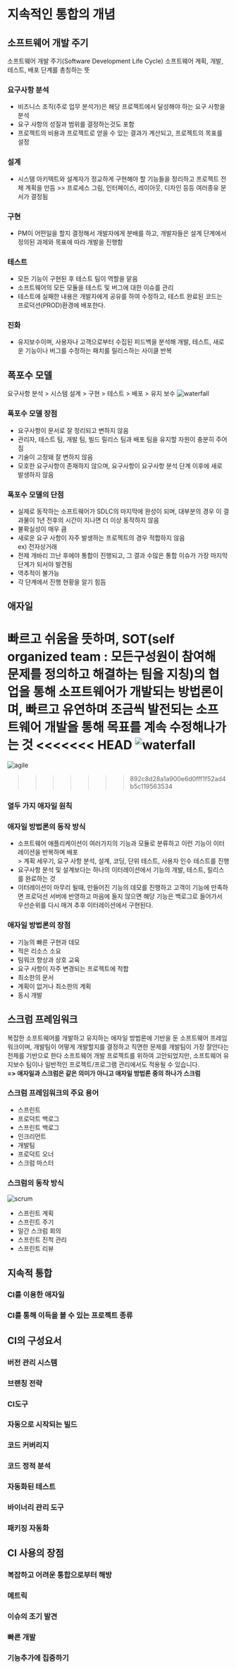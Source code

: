 # 지속적인 통합의 개념
## 소프트웨어 개발 주기
소프트웨어 개발 주기(Software Development Life Cycle) 소프트웨어 계획, 개발, 테스트, 배포 단계를 총칭하는 뜻
### 요구사항 분석
* 비즈니스 조직(주로 업무 분석가)은 해당 프로젝트에서 달성해야 하는 요구 사항을 분석
* 요구 사항의 성질과 범위를 결정하는것도 포함
* 프로젝트의 비용과 프로젝트로 얻을 수 있는 결과가 계산되고, 프로젝트의 목표를 설정
### 설계
* 시스템 아키텍트와 설계자가 정교하게 구현해야 할 기능들을 정리하고 프로젝트 전체 계획을 만듬 >> 프로세스 그림, 인터페이스, 레이아웃, 디자인 등등 여러종유 문서가 결정됨
### 구현
* PM이 어떤일을 할지 결정해서 개발자에게 분배를 하고, 개발자들은 설계 단계에서 정의된 과제와 목표에 따라 개발을 진행함
### 테스트
* 모든 기능이 구현된 후 테스트 팀이 역할을 맡음
* 소프트웨어의 모든 모듈을 테스트 및 버그에 대한 이슈를 관리
* 테스트에 실패한 내용은 개발자에게 공유를 하여 수정하고, 테스트 완료된 코드는 프로덕션(PROD)환경에 배포한다.
### 진화
* 유지보수이며, 사용자나 고객으로부터 수집된 피드백을 분석해 개발, 테스트, 새로운 기능이나 버그를 수정하는 패치를 릴리스하는 사이클 반복
## 폭포수 모델
요구사항 분석 > 시스템 설계 > 구현 > 테스트 > 배포 > 유지 보수
![waterfall](../img/waterfall.png)
### 폭포수 모델 장점
* 요구사항이 문서로 잘 정리되고 변하지 않음
* 관리자, 테스트 팀, 개발 팀, 빌드  릴리스 팀과 배포 팀을 유지할 자원이 충분히 주어짐
* 기술이 고정돼 잘 변하지 않음
* 모호한 요구사항이 존재하지 않으며, 요구사항이 요구사항 분석 단계 이후에 새로 발생하지 않음
### 폭포수 모델의 단점
* 실제로 동작하는 소프트웨어가 SDLC의 마지막에 완성이 되며, 대부분의 경우 이 결과물이 1년 전후의 시간이 지나면 더 이상 동작하지 않음
* 불확실성이 매우 큼
* 새로운 요구 사항이 자주 발생하는 프로젝트의 경우 적합하지 않음
<br> ex) 전자상거래
* 전제 개바리 끄난 후에야 통합이 진행되고, 그 결과 수많은 통합 이슈가 가장 마지막 단계가 되서야 발견됨
* 역추적이 불가능
* 각 단계에서 진행 현황을 알기 힘듬

## 애자일
빠르고 쉬움을 뜻하며, SOT(self organized team : 모든구성원이 참여해 문제를 정의하고 해결하는 팀을 지칭)의 협업을 통해 소프트웨어가 개발되는 방법론이며, 빠르고 유연하며 조금씩 발전되는 소프트웨어 개발을 통해 목표를 계속 수정해나가는 것
<<<<<<< HEAD
![waterfall](../img/waterfall.png)
=======
![agile](../img/agile.png)
>>>>>>> 892c8d28a1a900e6d0fff1f52ad4b5c119563534
### 열두 가지 애자일 원칙

### 애자일 방법론의 동작 방식
* 소프트웨어 애플리케이션이 여러가지의 기능과 모듈로 분류하고 이런 기능이 이터레이션을 반복하며 배포
<br> > 계획 세우기, 요구 사항 분석, 설계, 코딩, 단위 테스트, 사용자 인수 테스트를 진행
* 요구사항 분석 및 설계보다는 하나의 이터레이션에서 기능의 개발, 테스트, 릴리스를 완료하는 것
* 이터레이션이 마무리 될때, 만들어진 기능의 데모를 진행하고 고객이 기능에 만족하면 프로덕션 서버에 반영하고 마음에 들지 않으면 해당 기능은 백로그로 들어가서 우선순위를 다시 매겨 추후 이터레이션에서 구현된다.

### 애자일 방법론의 장점
* 기능의 빠른 구현과 데모
* 적은 리소스 소요
* 팀워크 향상과 상호 교육
* 요구 사항이 자주 변경되는 프로젝트에 적합
* 최소한의 문서
* 계획이 없거나 최소한의 계획
* 동시 개발

## 스크럼 프레임워크
복잡한 소프트웨어를 개발하고 유지하는 애자일 방법론에 기반을 둔 소프트웨어 프레임워크이며, 개발팀이 어떻게 개발할지를 결정하고 직면한 문제를 개발팀이 가장 잘안다는 전제를 기반으로 한다
소프트웨어 개발 프로젝트를 위하여 고안되었지만, 소프트웨어 유지보수 팀이나 일반적인 프로젝트/프로그램 관리에서도 적용될 수 있습니다. 
<br><b>=> 애자일과 스크럼은 같은 의미가 아니고 애자일 방법론 중의 하나가 스크럼</b>
### 스크럼 프레임워크의 주요 용어
* 스프린트
* 프로덕트 백로그
* 스프린트 백로그
* 인크리먼트
* 개발팀
* 프로덕트 오너
* 스크럼 마스터
### 스크럼의 동작 방식
![scrum](../img/scrum.png)
* 스프린트 계획
* 스프린트 주기
* 일간 스크럼 회의
* 스프린트 진척 관리
* 스프린트 리뷰

## 지속적 통합
### CI를 이용한 애자일
### CI를 통해 이득을 볼 수 있는 프로젝트 종류

## CI의 구성요서
### 버전 관리 시스템
### 브랜칭 전략
### CI도구
### 자동으로 시작되는 빌드
### 코드 커버리지
### 코드 정적 분석
### 자동화된 테스트
### 바이너리 관리 도구
### 패키징 자동화

## CI 사용의 장점
### 복잡하고 어려운 통합으로부터 해방
### 메트릭
### 이슈의 조기 발견
### 빠른 개발
### 기능추가에 집중하기



